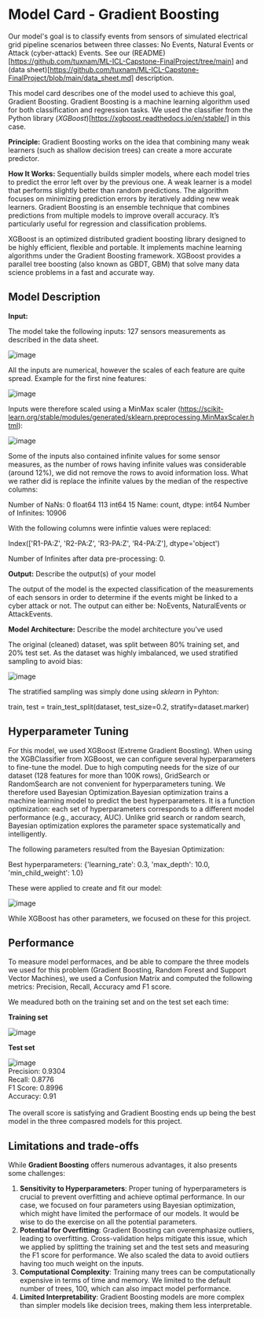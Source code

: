 # Model Card - Gradient Boosting

Our model's goal is to classify events from sensors of simulated electrical grid pipeline scenarios between three classes: No Events, Natural Events or Attack (cyber-attack) Events. See our (README)[https://github.com/tuxnam/ML-ICL-Capstone-FinalProject/tree/main] and (data sheet)[https://github.com/tuxnam/ML-ICL-Capstone-FinalProject/blob/main/data_sheet.md] description.

This model card describes one of the model used to achieve this goal, Gradient Boosting. 
Gradient Boosting is a machine learning algorithm used for both classification and regression tasks. We used the classifier from the Python library (*XGBoost*)[https://xgboost.readthedocs.io/en/stable/] in this case.

**Principle:** Gradient Boosting works on the idea that combining many weak learners (such as shallow decision trees) can create a more accurate predictor.

**How It Works:** 
Sequentially builds simpler models, where each model tries to predict the error left over by the previous one. 
A weak learner is a model that performs slightly better than random predictions.
The algorithm focuses on minimizing prediction errors by iteratively adding new weak learners. 
Gradient Boosting is an ensemble technique that combines predictions from multiple models to improve overall accuracy.
It’s particularly useful for regression and classification problems.

XGBoost is an optimized distributed gradient boosting library designed to be highly efficient, flexible and portable. 
It implements machine learning algorithms under the Gradient Boosting framework. 
XGBoost provides a parallel tree boosting (also known as GBDT, GBM) that solve many data science problems in a fast and accurate way. 

## Model Description

**Input:** 

The model take the following inputs: 127 sensors measurements as described in the data sheet.

![image](https://github.com/user-attachments/assets/bd16bb7b-40c0-4462-9bfd-183a1c4f0900)

All the inputs are numerical, however the scales of each feature are quite spread. Example for the first nine features:

![image](https://github.com/user-attachments/assets/e20fe89d-f0c4-4d32-a1a0-89d4d1e57844)

Inputs were therefore scaled using a MinMax scaler (https://scikit-learn.org/stable/modules/generated/sklearn.preprocessing.MinMaxScaler.html):

![image](https://github.com/user-attachments/assets/934cd1af-97b5-41b0-bb99-217ae60d3e59)

Some of the inputs also contained infinite values for some sensor measures, as the number of rows having infinite values was considerable (around 12%), we did not remove the rows to avoid information loss. What we rather did is replace the infinite values by the median of the respective columns:

Number of NaNs:  0 
float64    113
int64       15
Name: count, dtype: int64
Number of Infinites:  10906

With the following columns were infintie values were replaced:

Index(['R1-PA:Z', 'R2-PA:Z', 'R3-PA:Z', 'R4-PA:Z'], dtype='object')

Number of Infinites after data pre-processing: 0.

**Output:** Describe the output(s) of your model

The output of the model is the expected classification of the measurements of each sensors in order to determine if the events might be linked to a cyber attack or not. 
The output can either be: NoEvents, NaturalEvents or AttackEvents.

**Model Architecture:** Describe the model architecture you’ve used

The original (cleaned) dataset, was split between 80% training set, and 20% test set.
As the dataset was highly imbalanced, we used stratified sampling to avoid bias:

![image](https://github.com/user-attachments/assets/cbce3d78-f0d1-436c-a06c-97db58cb8a0b)

The stratified sampling was simply done using _sklearn_ in Pyhton:

train, test = train_test_split(dataset, test_size=0.2, stratify=dataset.marker) 

## Hyperparameter Tuning

For this model, we used XGBoost (Extreme Gradient Boosting). When using the XGBClassifier from XGBoost, we can configure several hyperparameters to fine-tune the model. 
Due to high computing needs for the size of our dataset (128 features for more than 100K rows), GridSearch or RandomSearch are not convenient for hyperparameters tuning. 
We therefore used Bayesian Optimization.Bayesian optimization trains a machine learning model to predict the best hyperparameters. It is a function optimization: each set of hyperparameters corresponds to a different model performance (e.g., accuracy, AUC). Unlike grid search or random search, Bayesian optimization explores the parameter space systematically and intelligently.

The following parameters resulted from the Bayesian Optimization:

Best hyperparameters: {'learning_rate': 0.3, 'max_depth': 10.0, 'min_child_weight': 1.0}

These were applied to create and fit our model:

![image](https://github.com/user-attachments/assets/4604d094-67ee-46e7-a06c-1b2a68dd1750)

While XGBoost has other parameters, we focused on these for this project.

## Performance

To measure model performaces, and be able to compare the three models we used for this problem (Gradient Boosting, Random Forest and  Support Vector Machines), we used a Confusion Matrix and computed the following metrics: Precision, Recall, Accuracy amd F1 score.

We meadured both on the training set and on the test set each time:

**Training set**

![image](https://github.com/user-attachments/assets/9df3ab04-2744-4325-ad45-7aa1950b1d94)

**Test set**

![image](https://github.com/user-attachments/assets/db6adb06-df3b-412b-8591-6e66c7847197)
<br />
Precision: 0.9304<br />
Recall: 0.8776<br />
F1 Score: 0.8996<br />
Accuracy: 0.91<br />
<br />
The overall score is satisfying and Gradient Boosting ends up being the best model in the three compasred models for this project.

## Limitations and trade-offs

While **Gradient Boosting** offers numerous advantages, it also presents some challenges:

1. **Sensitivity to Hyperparameters**: Proper tuning of hyperparameters is crucial to prevent overfitting and achieve optimal performance. In our case, we focused on four parameters using Bayesian optimization, which might have limited the performace of our models. It would be wise to do the exercise on all the potential parameters. 
2. **Potential for Overfitting**: Gradient Boosting can overemphasize outliers, leading to overfitting. Cross-validation helps mitigate this issue, which we applied by splitting the training set and the test sets and measuring the F1 score for performance. We also scaled the data to avoid outliers having too much weight on the inputs. 
3. **Computational Complexity**: Training many trees can be computationally expensive in terms of time and memory. We limited to the default number of trees, 100, which can also impact model performance.
4. **Limited Interpretability**: Gradient Boosting models are more complex than simpler models like decision trees, making them less interpretable.
